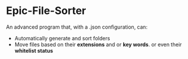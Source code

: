 # Epic-File-Sorter

An advanced program that, with a .json configuration, can:
* Automatically generate and sort folders
* Move files based on their **extensions** and or **key words**. or even their **whitelist status**

